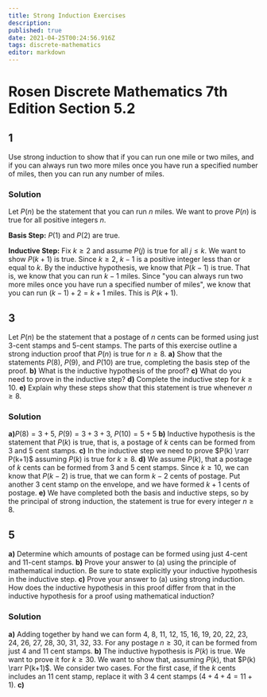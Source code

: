 ```yaml
---
title: Strong Induction Exercises
description: 
published: true
date: 2021-04-25T00:24:56.916Z
tags: discrete-mathematics
editor: markdown
---
```


# Rosen Discrete Mathematics 7th Edition Section 5.2


## 1
Use strong induction to show that if you can run one mile or two miles, and if you can always run two more miles once you have run a specified number of miles, then you can run any number of miles.

### Solution
Let $P(n)$ be the statement that you can run $n$ miles. We want to prove $P(n)$ is true for all positive integers $n$. 

**Basis Step:** $P(1)$ and $P(2)$ are true. 

**Inductive Step:** Fix $k \ge 2$ and assume $P(j)$ is true for all $j \le k$. We want to show $P(k+1)$ is true. Since $k \ge 2$, $k-1$ is a positive integer less than or equal to $k$. By the inductive hypothesis, we know that $P(k-1)$ is true. That is, we know that  you can run $k-1$ miles. Since "you can always run two more miles once you have run a specified number of miles", we know that you can run $(k-1)+2=k+1$ miles. This is $P(k+1)$.

## 3
Let $P(n)$ be the statement that a postage of $n$ cents can be formed using just 3-cent stamps and 5-cent stamps. The parts of this exercise outline a strong induction proof that $P(n)$ is true for $n \ge 8$.
**a)** Show that the statements $P(8)$, $P(9)$, and $P(10)$ are
true, completing the basis step of the proof.
**b)** What is the inductive hypothesis of the proof?
**c)** What do you need to prove in the inductive step?
**d)** Complete the inductive step for $k \ge 10$.
**e)** Explain why these steps show that this statement is
true whenever $n \ge 8$.
### Solution
**a)**$P(8)=3 + 5$, $P(9)=3+3+3$, $P(10)=5+5$
**b)** Inductive hypothesis is the statement that $P(k)$ is true, that is, a postage of $k$ cents can be formed from $3$ and $5$ cent stamps. 
**c)** In the inductive step we need to prove $P(k) \rarr P(k+1)$ assuming $P(k)$ is true for $k \ge 8$.
**d)** We assume $P(k)$, that a postage of $k$ cents can be formed from $3$ and $5$ cent stamps. Since $k \ge 10$, we can know that $P(k-2)$ is true, that we can form $k-2$ cents of postage. Put another $3$ cent stamp on the envelope, and we have formed $k+1$ cents of postage.
**e)** We have completed both the basis and inductive steps, so by the principal of strong induction, the statement is true for every integer $n \ge 8$.

## 5
**a)** Determine which amounts of postage can be formed using just 4-cent and 11-cent stamps. 
**b)** Prove your answer to (a) using the principle of mathematical induction. Be sure to state explicitly your inductive hypothesis in the inductive step. 
**c)** Prove your answer to (a) using strong induction. How does the inductive hypothesis in this proof differ from that in the inductive hypothesis for a proof using mathematical induction?
### Solution
**a)** Adding together by hand we can form 4, 8, 11, 12, 15, 16, 19, 20, 22, 23, 24, 26, 27, 28, 30, 31, 32, 33. For any postage $n \ge 30$, it can be formed from just $4$ and $11$ cent stamps. 
**b)** The inductive hypothesis is $P(k)$ is true. We want to prove it for $k \ge 30$. We want to show that, assuming $P(k)$, that $P(k) \rarr P(k+1)$. We consider two cases. For the first case, if the $k$ cents includes an $11$ cent stamp, replace it with $3$ $4$ cent stamps ($4+4+4=11 + 1$).
**c)**
